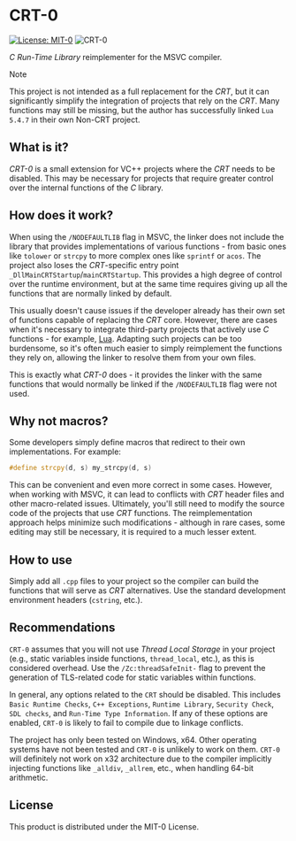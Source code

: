 # CRT-0

[![License: MIT-0](https://img.shields.io/badge/License-MIT--0-yellow)](https://opensource.org/licenses/MIT-0) ![CRT-0](https://img.shields.io/badge/MSVC-CRT--0-indianred?logo=visualstudio&logoColor=white)

*C Run-Time Library* reimplementer for the MSVC compiler.

> [!NOTE]
> This project is not intended as a full replacement for the *CRT*, but it can significantly simplify the integration of projects that rely on the *CRT*. Many functions may still be missing, but the author has successfully linked `Lua 5.4.7` in their own Non-CRT project.

## What is it?
*CRT-0* is a small extension for VC++ projects where the *CRT* needs to be disabled. This may be necessary for projects that require greater control over the internal functions of the *C* library.

## How does it work?
When using the `/NODEFAULTLIB` flag in MSVC, the linker does not include the library that provides implementations of various functions - from basic ones like `tolower` or `strcpy` to more complex ones like `sprintf` or `acos`. The project also loses the *CRT*-specific entry point `_DllMainCRTStartup`/`mainCRTStartup`. This provides a high degree of control over the runtime environment, but at the same time requires giving up all the functions that are normally linked by default.

This usually doesn't cause issues if the developer already has their own set of functions capable of replacing the *CRT* core. However, there are cases when it's necessary to integrate third-party projects that actively use *C* functions - for example, [Lua](https://www.lua.org/). Adapting such projects can be too burdensome, so it's often much easier to simply reimplement the functions they rely on, allowing the linker to resolve them from your own files.

This is exactly what *CRT-0* does - it provides the linker with the same functions that would normally be linked if the `/NODEFAULTLIB` flag were not used.

## Why not macros?
Some developers simply define macros that redirect to their own implementations. For example:

```cpp
#define strcpy(d, s) my_strcpy(d, s)
```

This can be convenient and even more correct in some cases. However, when working with MSVC, it can lead to conflicts with *CRT* header files and other macro-related issues. Ultimately, you'll still need to modify the source code of the projects that use *CRT* functions. The reimplementation approach helps minimize such modifications - although in rare cases, some editing may still be necessary, it is required to a much lesser extent.

## How to use
Simply add all `.cpp` files to your project so the compiler can build the functions that will serve as *CRT* alternatives. Use the standard development environment headers (`cstring`, etc.).

## Recommendations
`CRT-0` assumes that you will not use *Thread Local Storage* in your project (e.g., static variables inside functions, `thread_local`, etc.), as this is considered overhead. Use the `/Zc:threadSafeInit-` flag to prevent the generation of TLS-related code for static variables within functions.

In general, any options related to the `CRT` should be disabled. This includes `Basic Runtime Checks`, `C++ Exceptions`, `Runtime Library`, `Security Check`, `SDL checks`, and `Run-Time Type Information`. If any of these options are enabled, `CRT-0` is likely to fail to compile due to linkage conflicts.

The project has only been tested on Windows, x64. Other operating systems have not been tested and `CRT-0` is unlikely to work on them. `CRT-0` will definitely not work on x32 architecture due to the compiler implicitly injecting functions like `_alldiv`, `_allrem`, etc., when handling 64-bit arithmetic.

## License
This product is distributed under the MIT-0 License.